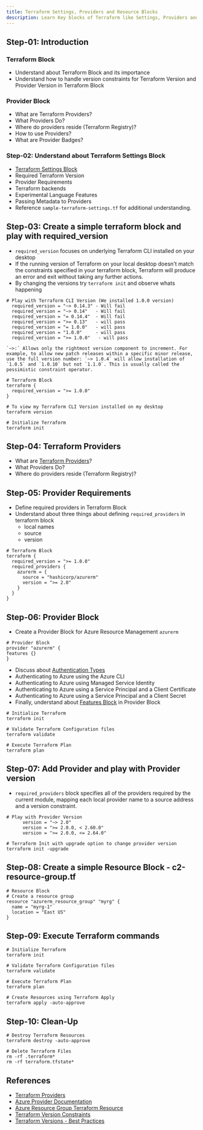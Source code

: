 ```yaml
---
title: Terraform Settings, Providers and Resource Blocks 
description: Learn Key blocks of Terraform like Settings, Providers and Resource Blocks
---
```


## Step-01: Introduction
### Terraform Block
- Understand about Terraform Block and its importance
- Understand how to handle version constraints for Terraform Version and Provider Version in Terraform Block
### Provider Block
- What are Terraform Providers?
- What Providers Do?
- Where do providers reside (Terraform Registry)?
- How to use Providers?
- What are Provider Badges?

### Step-02: Understand about Terraform Settings Block
- [Terraform Settings Block](https://www.terraform.io/docs/language/settings/index.html)
- Required Terraform Version
- Provider Requirements
- Terraform backends
- Experimental Language Features
- Passing Metadata to Providers
- Reference `sample-terraform-settings.tf` for additional understanding. 

## Step-03: Create a simple terraform block and play with required_version
- `required_version` focuses on underlying Terraform CLI installed on your desktop
- If the running version of Terraform on your local desktop doesn't match the constraints specified in your terraform block, Terraform will produce an error and exit without taking any further actions.
- By changing the versions try `terraform init` and observe whats happening
```t
# Play with Terraform CLI Version (We installed 1.0.0 version)
  required_version = "~> 0.14.3" - Will fail
  required_version = "~> 0.14"   - Will fail  
  required_version = "= 0.14.4"  - Will fail
  required_version = ">= 0.13"   - will pass
  required_version = "= 1.0.0"   - will pass
  required_version = "1.0.0"     - will pass 
  required_version = ">= 1.0.0"   - will pass 

`~>:` Allows only the rightmost version component to increment. For example, to allow new patch releases within a specific minor release, use the full version number: `~> 1.0.4` will allow installation of `1.0.5` and `1.0.10` but not `1.1.0`. This is usually called the pessimistic constraint operator.  
 
# Terraform Block
terraform {
  required_version = ">= 1.0.0"
}

# To view my Terraform CLI Version installed on my desktop
terraform version

# Initialize Terraform
terraform init
```


## Step-04: Terraform Providers
- What are [Terraform Providers](https://www.terraform.io/docs/language/providers/configuration.html)?
- What Providers Do?
- Where do providers reside (Terraform Registry)?


## Step-05: Provider Requirements
- Define required providers in Terraform Block
- Understand about three things about defining `required_providers` in terraform block
  - local names
  - source
  - version
```t
# Terraform Block
terraform {
  required_version = ">= 1.0.0"
  required_providers {
    azurerm = {
      source = "hashicorp/azurerm"
      version = ">= 2.0"
    }
  }
}
```


## Step-06: Provider Block  
- Create a Provider Block for Azure Resource Management `azurerm`
```t
# Provider Block
provider "azurerm" {
features {}
}
```
- Discuss about [Authentication Types](https://registry.terraform.io/providers/hashicorp/azurerm/latest/docs#authenticating-to-azure) 
- Authenticating to Azure using the Azure CLI
- Authenticating to Azure using Managed Service Identity
- Authenticating to Azure using a Service Principal and a Client Certificate
- Authenticating to Azure using a Service Principal and a Client Secret  
- Finally, understand about [Features Block](https://registry.terraform.io/providers/hashicorp/azurerm/latest/docs#features) in Provider Block 
```t
# Initialize Terraform
terraform init

# Validate Terraform Configuration files
terraform validate

# Execute Terraform Plan
terraform plan
```  

## Step-07: Add Provider and play with Provider version
- `required_providers` block specifies all of the providers required by the current module, mapping each local provider name to a source address and a version constraint.

```t
# Play with Provider Version
      version = "~> 2.0"            
      version = ">= 2.0.0, < 2.60.0"
      version = ">= 2.0.0, <= 2.64.0"

# Terraform Init with upgrade option to change provider version
terraform init -upgrade
```

## Step-08: Create a simple Resource Block - c2-resource-group.tf
```t
# Resource Block
# Create a resource group
resource "azurerm_resource_group" "myrg" {
  name = "myrg-1"
  location = "East US"
}
```


## Step-09: Execute Terraform commands 
```t
# Initialize Terraform
terraform init

# Validate Terraform Configuration files
terraform validate

# Execute Terraform Plan
terraform plan

# Create Resources using Terraform Apply
terraform apply -auto-approve
```  

## Step-10: Clean-Up 
```t
# Destroy Terraform Resources
terraform destroy -auto-approve

# Delete Terraform Files
rm -rf .terraform*
rm -rf terraform.tfstate*
```


## References
- [Terraform Providers](https://www.terraform.io/docs/configuration/providers.html)
- [Azure Provider Documentation](https://registry.terraform.io/providers/hashicorp/azurerm/latest/docs)
- [Azure Resource Group Terraform Resource](https://registry.terraform.io/providers/hashicorp/azurerm/latest/docs/resources/resource_group)
- [Terraform Version Constraints](https://www.terraform.io/docs/configuration/version-constraints.html)
- [Terraform Versions - Best Practices](https://www.terraform.io/docs/configuration/version-constraints.html#best-practices)

